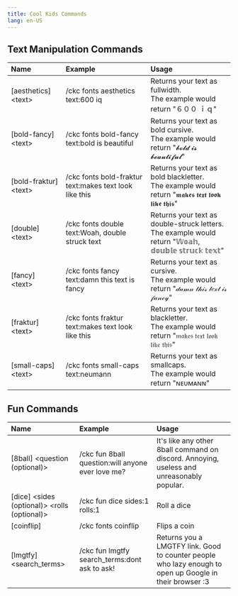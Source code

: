 ```yaml
---
title: Cool Kids Commands
lang: en-US
---
```


## Text Manipulation Commands

| Name                        | Example                                                | Usage                                                                                              |
| :-------------------------- | :----------------------------------------------------- | :------------------------------------------------------------------------------------------------- |
| [aesthetics] &lt;text&gt;   | /ckc fonts aesthetics text:600 iq                      | Returns your text as fullwidth.<br>The example would return "６００ ｉｑ"                          |
| [bold-fancy] &lt;text&gt;   | /ckc fonts bold-fancy text:bold is beautiful           | Returns your text as bold cursive.<br>The example would return "𝓫𝓸𝓵𝓭 𝓲𝓼 𝓫𝓮𝓪𝓾𝓽𝓲𝓯𝓾𝓵"                 |
| [bold-fraktur] &lt;text&gt; | /ckc fonts bold-fraktur text:makes text look like this | Returns your text as bold blackletter.<br>The example would return "𝖒𝖆𝖐𝖊𝖘 𝖙𝖊𝖝𝖙 𝖑𝖔𝖔𝖐 𝖑𝖎𝖐𝖊 𝖙𝖍𝖎𝖘"     |
| [double] &lt;text&gt;       | /ckc fonts double text:Woah, double struck text        | Returns your text as double-struck letters.<br>The example would return "𝕎𝕠𝕒𝕙, 𝕕𝕠𝕦𝕓𝕝𝕖 𝕤𝕥𝕣𝕦𝕔𝕜 𝕥𝕖𝕩𝕥" |
| [fancy] &lt;text&gt;        | /ckc fonts fancy text:damn this text is fancy          | Returns your text as cursive.<br>The example would return "𝒹𝒶𝓂𝓃 𝓉𝒽𝒾𝓈 𝓉𝑒𝓍𝓉 𝒾𝓈 𝒻𝒶𝓃𝒸𝓎"                |
| [fraktur] &lt;text&gt;      | /ckc fonts fraktur text:makes text look like this      | Returns your text as blackletter.<br>The example would return "𝔪𝔞𝔨𝔢𝔰 𝔱𝔢𝔵𝔱 𝔩𝔬𝔬𝔨 𝔩𝔦𝔨𝔢 𝔱𝔥𝔦𝔰"          |
| [small-caps] &lt;text&gt;   | /ckc fonts small-caps text:neumann                     | Returns your text as smallcaps.<br>The example would return "ɴᴇᴜᴍᴀɴɴ"                              |

## Fun Commands

| Name                                                     | Example                                           | Usage                                                                                                   |
| :------------------------------------------------------- | :------------------------------------------------ | :------------------------------------------------------------------------------------------------------ |
| [8ball] &lt;question (optional)&gt;                      | /ckc fun 8ball question:will anyone ever love me? | It's like any other 8ball command on discord. Annoying, useless and unreasonably popular.               |
| [dice] &lt;sides (optional)&gt; &lt;rolls (optional)&gt; | /ckc fun dice sides:1 rolls:1                     | Roll a dice                                                                                             |
| [coinflip]                                               | /ckc fonts coinflip                               | Flips a coin                                                                                            |
| [lmgtfy] &lt;search_terms&gt;                            | /ckc fun lmgtfy search_terms:dont ask to ask!     | Returns you a LMGTFY link. Good to counter people who lazy enough to open up Google in their browser :3 |
